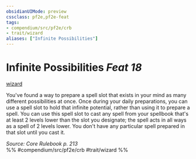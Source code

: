```yaml
---
obsidianUIMode: preview
cssclass: pf2e,pf2e-feat
tags:
- compendium/src/pf2e/crb
- trait/wizard
aliases: ["Infinite Possibilities"]
---
```

# Infinite Possibilities  *Feat 18*  
[wizard](Reference/Rules/Traits/wizard.md "Wizard Class Trait")  


You've found a way to prepare a spell slot that exists in your mind as many different possibilities at once. Once during your daily preparations, you can use a spell slot to hold that infinite potential, rather than using it to prepare a spell. You can use this spell slot to cast any spell from your spellbook that's at least 2 levels lower than the slot you designate; the spell acts in all ways as a spell of 2 levels lower. You don't have any particular spell prepared in that slot until you cast it.

*Source: Core Rulebook p. 213*  
%% #compendium/src/pf2e/crb #trait/wizard %%